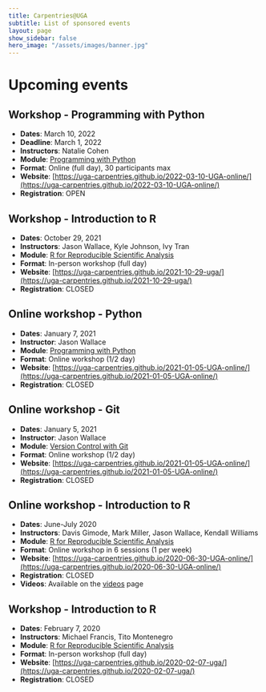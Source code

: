 ```yaml
---
title: Carpentries@UGA
subtitle: List of sponsored events
layout: page
show_sidebar: false
hero_image: "/assets/images/banner.jpg"
---
```


# Upcoming events
## Workshop - Programming with Python
* **Dates**: March 10, 2022
* **Deadline**: March 1, 2022
* **Instructors**: Natalie Cohen
* **Module**: [Programming with Python](https://swcarpentry.github.io/python-novice-inflammation/)
* **Format**: Online (full day), 30 participants max
* **Website**: [https://uga-carpentries.github.io/2022-03-10-UGA-online/](https://uga-carpentries.github.io/2022-03-10-UGA-online/)
* **Registration**: OPEN
<!-- Check back soon for upcoming workshop opportunities -->

## Workshop - Introduction to R
* **Dates**: October 29, 2021
* **Instructors**: Jason Wallace, Kyle Johnson, Ivy Tran
* **Module**: [R for Reproducible Scientific Analysis](http://swcarpentry.github.io/r-novice-gapminder)
* **Format**: In-person workshop (full day)
* **Website**: [https://uga-carpentries.github.io/2021-10-29-uga/](https://uga-carpentries.github.io/2021-10-29-uga/)
* **Registration**: CLOSED
<!-- Check back soon for upcoming workshop opportunities -->
 
## Online workshop - Python
* **Dates**: January 7, 2021
* **Instructor**: Jason Wallace
* **Module**: [Programming with Python](https://swcarpentry.github.io/python-novice-inflammation)
* **Format**: Online workshop (1/2 day)
* **Website**: [https://uga-carpentries.github.io/2021-01-05-UGA-online/](https://uga-carpentries.github.io/2021-01-05-UGA-online/)
* **Registration**: CLOSED
<!-- * **Videos**: Available on the [videos](videos) page -->

## Online workshop - Git
* **Dates**: January 5, 2021
* **Instructor**: Jason Wallace
* **Module**: [Version Control with Git](http://swcarpentry.github.io/git-novice)
* **Format**: Online workshop (1/2 day)
* **Website**: [https://uga-carpentries.github.io/2021-01-05-UGA-online/](https://uga-carpentries.github.io/2021-01-05-UGA-online/)
* **Registration**: CLOSED
<!-- * **Videos**: Available on the [videos](videos) page -->


## Online workshop - Introduction to R
* **Dates**: June-July 2020
* **Instructors**: Davis Gimode, Mark Miller, Jason Wallace, Kendall Williams
* **Module**: [R for Reproducible Scientific Analysis](http://swcarpentry.github.io/r-novice-gapminder)
* **Format**: Online workshop in 6 sessions (1 per week)
* **Website**: [https://uga-carpentries.github.io/2020-06-30-UGA-online/](https://uga-carpentries.github.io/2020-06-30-UGA-online/)
* **Registration**: CLOSED
* **Videos**: Available on the [videos](videos) page

## Workshop - Introduction to R
* **Dates**: February 7, 2020
* **Instructors**: Michael Francis, Tito Montenegro
* **Module**: [R for Reproducible Scientific Analysis](http://swcarpentry.github.io/r-novice-gapminder)
* **Format**: In-person workshop (full day)
* **Website**: [https://uga-carpentries.github.io/2020-02-07-uga/](https://uga-carpentries.github.io/2020-02-07-uga/)
* **Registration**: CLOSED



 
 
